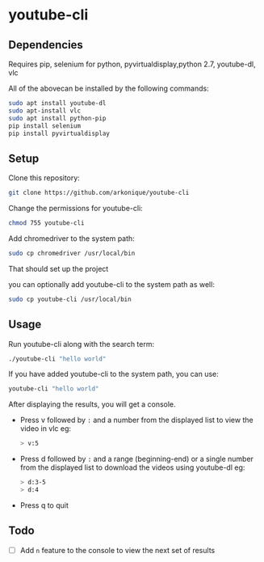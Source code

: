 # youtube-cli

## Dependencies

Requires pip, selenium for python, pyvirtualdisplay,python 2.7, youtube-dl, vlc

All of the abovecan be installed by the following commands:

```bash
sudo apt install youtube-dl
sudo apt-install vlc
sudo apt install python-pip
pip install selenium
pip install pyvirtualdisplay
```

## Setup

Clone this repository: 

```bash
git clone https://github.com/arkonique/youtube-cli
```

Change the permissions for youtube-cli:

```bash
chmod 755 youtube-cli
```

Add chromedriver to the system path:

```bash
sudo cp chromedriver /usr/local/bin
```

That should set up the project

you can optionally add youtube-cli to the system path as well:

```bash
sudo cp youtube-cli /usr/local/bin
```

## Usage

Run youtube-cli along with the  search term:

```bash
./youtube-cli "hello world"
```

If you have added youtube-cli to the system path, you can use:

```bash
youtube-cli "hello world"
```

After displaying the results, you will get a console.

- Press v followed by `:` and a number from the displayed list to view the video in vlc
	eg: 

	```bash
	> v:5
	```

- Press d followed by `:` and a range (beginning-end) or a single number from the displayed list to download the videos using youtube-dl
	eg:

	```bash
	> d:3-5
	> d:4
	```

- Press q to quit

## Todo

- [ ] Add `n` feature to the console to view the next set of results